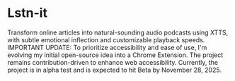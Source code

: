 # Lstn-it
 Transform online articles into natural-sounding audio podcasts using XTTS, with subtle emotional inflection and customizable playback speeds.
 IMPORTANT UPDATE: To prioritize accessibility and ease of use, I'm evolving my initial open-source idea into a Chrome Extension. The project remains contribution-driven to enhance web accessibility. Currently, the project is in alpha test and is expected to hit Beta by November 28, 2025.
